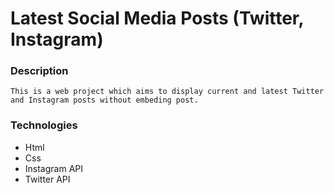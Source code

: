 # Latest Social Media Posts (Twitter, Instagram)

### Description
    This is a web project which aims to display current and latest Twitter and Instagram posts without embeding post.

### Technologies
* Html
* Css
* Instagram API
* Twitter API
